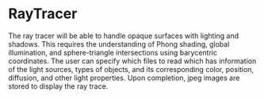 RayTracer
=========

The ray tracer will be able to handle opaque surfaces with lighting and shadows. This requires the understanding of Phong shading, global illumination, and sphere-triangle intersections using barycentric coordinates. The user can specify which files to read which has information of the light sources, types of objects, and its corresponding color, position, diffusion, and other light properties. Upon completion, jpeg images are stored to display the ray trace.
